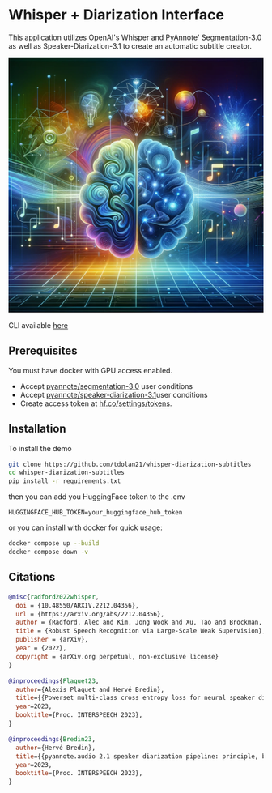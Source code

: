 # Whisper + Diarization Interface

This application utilizes OpenAI's Whisper and PyAnnote' Segmentation-3.0 as well as Speaker-Diarization-3.1 to create an automatic subtitle creator.

![header2.png](assets/header2.png)

CLI available [here](https://github.com/tdolan21/whisper_subtitles)

## Prerequisites

You must have docker with GPU access enabled.

+ Accept [pyannote/segmentation-3.0](https://hf.co/pyannote/segmentation-3.0) user conditions
+ Accept [pyannote/speaker-diarization-3.1](https://hf.co/pyannote-speaker-diarization-3.1)user conditions
+ Create access token at [hf.co/settings/tokens](https://huggingface.co/settings/tokens).


## Installation

To install the demo

```bash
git clone https://github.com/tdolan21/whisper-diarization-subtitles
cd whisper-diarization-subtitles
pip install -r requirements.txt
```
then you can add you HuggingFace token to the .env

```env
HUGGINGFACE_HUB_TOKEN=your_huggingface_hub_token
```
or you can install with docker for quick usage:

```bash
docker compose up --build
docker compose down -v
```


## Citations

```bibtex
@misc{radford2022whisper,
  doi = {10.48550/ARXIV.2212.04356},
  url = {https://arxiv.org/abs/2212.04356},
  author = {Radford, Alec and Kim, Jong Wook and Xu, Tao and Brockman, Greg and McLeavey, Christine and Sutskever, Ilya},
  title = {Robust Speech Recognition via Large-Scale Weak Supervision},
  publisher = {arXiv},
  year = {2022},
  copyright = {arXiv.org perpetual, non-exclusive license}
}
```

```bibtex
@inproceedings{Plaquet23,
  author={Alexis Plaquet and Hervé Bredin},
  title={{Powerset multi-class cross entropy loss for neural speaker diarization}},
  year=2023,
  booktitle={Proc. INTERSPEECH 2023},
}
```
```bibtex
@inproceedings{Bredin23,
  author={Hervé Bredin},
  title={{pyannote.audio 2.1 speaker diarization pipeline: principle, benchmark, and recipe}},
  year=2023,
  booktitle={Proc. INTERSPEECH 2023},
}

```
